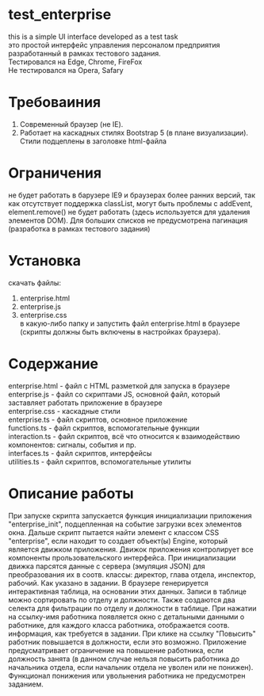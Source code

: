 # test_enterprise
this is a simple UI interface developed as a test task <br/> 
это простой интерфейс управления персоналом предприятия
разработанный в рамках тестового задания. <br/> 
Тестировался на Edge, Chrome, FireFox <br/>
Не тестировался на Opera, Safary

# Требоваиния
1. Современный браузер (не IE).
2. Работает на каскадных стилях Bootstrap 5 (в плане визуализации). Стили подцеплены в заголовке html-файла

# Ограничения
не будет работать в барузере IE9 и браузерах более ранних версий,
так как отсутствует поддержка classList, могут быть проблемы с addEvent, 
element.remove() не будет работать (здесь используется для удаления элементов DOM).
Для больших списков не предусмотрена пагинация (разработка в рамках тестового задания)

# Установка
скачать файлы: 
1. enterprise.html <br/>
2. enterprise.js <br/>
3. enterprise.css <br/>
в какую-либо папку и запустить файл enterprise.html в браузере (скрипты должны быть включены в настройках браузера).

# Содержание
enterprise.html - файл с HTML разметкой для запуска в браузере <br/>
enterprise.js - файл со скриптами JS, основной файл, который заставляет работать приложение в браузере <br/>
enterprise.css - каскадные стили <br/>
enterprise.ts - файл скриптов, основное приложение <br/>
functions.ts - файл скриптов, вспомогательные функции <br/>
interaction.ts - файл скриптов, всё что относится к взаимодействию компонентов: сигналы, события и пр. <br/>
interfaces.ts - файл скриптов, интерфейсы <br/>
utilities.ts - файл скриптов, вспомогательные утилиты <br/>

# Описание работы 
При запуске скрипта запускается функция инициализации приложения "enterprise_init", подцепленная на событие загрузки всех элементов окна.
Дальше скрипт пытается найти элемент с классом CSS "enterprise", если находит то создает объект(ы) Engine, который является движком приложения. 
Движок приложения контролирует все компоненты прользовательского интерфейса. При инициализации движка парсятся данные с сервера (эмуляция JSON)
для преобразования их в соотв. классы: директор, глава отдела, инспектор, рабочий. Как указано в задании. В браузере генерируется интерактивная таблица, на основании
этих данных. Записи в таблице можно сортировать по отделу и должности. Также создаются два селекта для фильтрации по отделу и должности в таблице. 
При нажатии на ссылку-имя работника появляется окно с детальными данными о работнике, для каждого класса работника, отображается соотв. информация, как требуется в задании. При клике на ссылку "Повысить" работник повышается в должности, если 
это возможно. Приложение предусматривает ограничение на повышение работника, если должность занята (в данном случае нельзя повысить работника до начальника отдела, 
если начальник отдела не уволен или не понижен). Функционал понижения или увольнения работника не предусмотрен заданием. 
